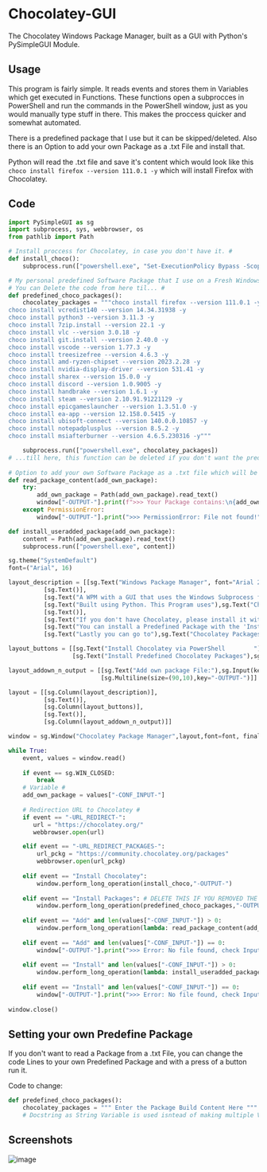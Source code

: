 # Chocolatey-GUI
The Chocolatey Windows Package Manager, built as a GUI with Python's PySimpleGUI Module.


## Usage

This program is fairly simple. It reads events and stores them in Variables which get executed in Functions.
These functions open a subprocces in PowerShell and run the commands in the PowerShell window, just as you would manually type stuff in there.
This makes the proccess quicker and somewhat automated.

There is a predefined package that I use but it can be skipped/deleted.
Also there is an Option to add your own Package as a .txt File and install that.

Python will read the .txt file and save it's content which would look like this ``` choco install firefox --version 111.0.1 -y ``` which will install Firefox with Chocolatey.


## Code
```python
import PySimpleGUI as sg
import subprocess, sys, webbrowser, os
from pathlib import Path

# Install proccess for Chocolatey, in case you don't have it. #
def install_choco():
    subprocess.run(["powershell.exe", "Set-ExecutionPolicy Bypass -Scope Process -Force; [System.Net.ServicePointManager]::SecurityProtocol = [System.Net.ServicePointManager]::SecurityProtocol -bor 3072; iex ((New-Object System.Net.WebClient).DownloadString('https://community.chocolatey.org/install.ps1'))"])

# My personal predefined Software Package that I use on a Fresh Windows Install. #
# You can Delete the code from here til... #
def predefined_choco_packages():
    chocolatey_packages = """choco install firefox --version 111.0.1 -y
choco install vcredist140 --version 14.34.31938 -y
choco install python3 --version 3.11.3 -y
choco install 7zip.install --version 22.1 -y
choco install vlc --version 3.0.18 -y
choco install git.install --version 2.40.0 -y
choco install vscode --version 1.77.3 -y
choco install treesizefree --version 4.6.3 -y
choco install amd-ryzen-chipset --version 2023.2.28 -y
choco install nvidia-display-driver --version 531.41 -y
choco install sharex --version 15.0.0 -y
choco install discord --version 1.0.9005 -y
choco install handbrake --version 1.6.1 -y
choco install steam --version 2.10.91.91221129 -y
choco install epicgameslauncher --version 1.3.51.0 -y
choco install ea-app --version 12.158.0.5415 -y
choco install ubisoft-connect --version 140.0.0.10857 -y
choco install notepadplusplus --version 8.5.2 -y
choco install msiafterburner --version 4.6.5.230316 -y"""

    subprocess.run(["powershell.exe", chocolatey_packages])
# ...till here, this function can be deleted if you don't want the predefined package.  #
    
# Option to add your own Software Package as a .txt file which will be read and executed. #
def read_package_content(add_own_package):
    try:
        add_own_package = Path(add_own_package).read_text()
        window["-OUTPUT-"].print(f">>> Your Package contains:\n{add_own_package}")
    except PermissionError:
        window["-OUTPUT-"].print(">>> PermissionError: File not found!")

def install_useradded_package(add_own_package):
    content = Path(add_own_package).read_text()
    subprocess.run(["powershell.exe", content])

sg.theme("SystemDefault")
font=("Arial", 16)

layout_description = [[sg.Text("Windows Package Manager", font="Arial 20 bold underline")],
          [sg.Text()],
          [sg.Text("A WPM with a GUI that uses the Windows Subprocess for executing commands in the Terminal/Command Prompt.")],
          [sg.Text("Built using Python. This Program uses"),sg.Text("Chocolatey",font="Arial 14 underline",text_color="#42b3f5",enable_events=True,tooltip="Redirect Link to Chocolatey's Website.", key="-URL_REDIRECT-"),sg.Text("a solid WPM which executes commands and installs Software.")],
          [sg.Text()],
          [sg.Text("If you don't have Chocolatey, please install it with the 'Install Chocolatey' button.")],
          [sg.Text("You can install a Predefined Package with the 'Install Packages' but it's not reccommended.")],
          [sg.Text("Lastly you can go to"),sg.Text("Chocolatey Packages",font="Arial 14 underline",text_color="#42b3f5",enable_events=True,tooltip="Redirect Link to Chocolatey's Package Page.", key="-URL_REDIRECT_PACKAGES-"),sg.Text("and bundle your own Packages and add it as a .txt File to this Program.")]]

layout_buttons = [[sg.Text("Install Chocolatey via PowerShell        "),sg.Button("Install Chocolatey")],
                  [sg.Text("Install Predefined Chocolatey Packages"),sg.Button("Install Packages")]] # DELETE THIS IF YOU REMOVED THE PREDEFINED PACKAGES FUNCTION ABOVE #

layout_addown_n_output = [[sg.Text("Add own package File:"),sg.Input(key="-CONF_INPUT-"),sg.FileBrowse(file_types=(("Text Files", "*.txt"),)),sg.Button("Add"),sg.Button("Install")],
                          [sg.Multiline(size=(90,10),key="-OUTPUT-")]]

layout = [[sg.Column(layout_description)],
          [sg.Text()],
          [sg.Column(layout_buttons)],
          [sg.Text()],
          [sg.Column(layout_addown_n_output)]]

window = sg.Window("Chocolatey Package Manager",layout,font=font, finalize=True)

while True:
    event, values = window.read()
    
    if event == sg.WIN_CLOSED:
        break
    # Variable #
    add_own_package = values["-CONF_INPUT-"]
    
    # Redirection URL to Chocolatey #
    if event == "-URL_REDIRECT-":
       url = "https://chocolatey.org/"
       webbrowser.open(url)

    elif event == "-URL_REDIRECT_PACKAGES-":
        url_pckg = "https://community.chocolatey.org/packages"
        webbrowser.open(url_pckg)
       
    elif event == "Install Chocolatey":
        window.perform_long_operation(install_choco,"-OUTPUT-")
        
    elif event == "Install Packages": # DELETE THIS IF YOU REMOVED THE PREDEFINED PACKAGES FUNCTION ABOVE #
        window.perform_long_operation(predefined_choco_packages,"-OUTPUT-") # DELETE THIS IF YOU REMOVED THE PREDEFINED PACKAGES FUNCTION ABOVE #
        
    elif event == "Add" and len(values["-CONF_INPUT-"]) > 0:
        window.perform_long_operation(lambda: read_package_content(add_own_package),"-OUTPUT-")
 
    elif event == "Add" and len(values["-CONF_INPUT-"]) == 0:
        window["-OUTPUT-"].print(">>> Error: No file found, check Input.")
        
    elif event == "Install" and len(values["-CONF_INPUT-"]) > 0:
        window.perform_long_operation(lambda: install_useradded_package(add_own_package),"-OUTPUT-")
        
    elif event == "Install" and len(values["-CONF_INPUT-"]) == 0:
        window["-OUTPUT-"].print(">>> Error: No file found, check Input.")
        
window.close()

```

## Setting your own Predefine Package

If you don't want to read a Package from a .txt File, you can change the code Lines to your own Predefined Package and with a press of a button run it.

Code to change:
```python
def predefined_choco_packages():
    chocolatey_packages = """ Enter the Package Build Content Here """
    # Docstring as String Variable is used isntead of making multiple Variables where each would start with choco install APPNAME 
```

## Screenshots
![image](https://user-images.githubusercontent.com/93329694/231969403-8795ff8c-7346-4bc7-b15a-48779dad2b87.png)

